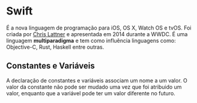 # Swift
  
É a nova linguagem de programação para iOS, OS X, Watch OS e tvOS. Foi criada por [Chris Lattner](https://en.wikipedia.org/wiki/Chris_Lattner) e apresentada em 2014 durante a WWDC. É uma linguagem **multiparadigma** e tem como influência linguagens como: Objective-C, Rust, Haskell entre outras.
  
  
## Constantes e Variáveis
  
 A declaração de constantes e variáveis associam um nome a um valor. O valor da constante não pode ser mudado uma vez que foi atribuido um valor, enquanto que a variável pode ter um valor diferente no futuro. 

